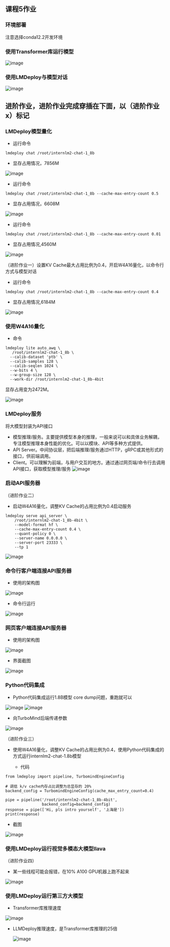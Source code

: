 ## 课程5作业

### 环境部署
注意选择conda12.2开发环境

### 使用Transformer库运行模型
![image](https://github.com/tangyanlin/llm_notes/assets/2775580/f45fec0f-3af6-4b6d-ae82-65196c74f3c9)

### 使用LMDeploy与模型对话
![image](https://github.com/tangyanlin/llm_notes/assets/2775580/7bccbedf-18c9-482a-8555-76c8285631e8)


## 进阶作业，进阶作业完成穿插在下面，以（进阶作业x）标记
### LMDeploy模型量化
- 运行命令
```
lmdeploy chat /root/internlm2-chat-1_8b
```
- 显存占用情况，7856M
  
 ![image](https://github.com/tangyanlin/llm_notes/assets/2775580/91280966-0153-4953-b275-2a96944d7928)

- 运行命令
```
lmdeploy chat /root/internlm2-chat-1_8b --cache-max-entry-count 0.5
```
- 显存占用情况，6608M
  
 ![image](https://github.com/tangyanlin/llm_notes/assets/2775580/33895a6c-5fb5-40df-8202-e2db15fc166a)


- 运行命令
```
lmdeploy chat /root/internlm2-chat-1_8b --cache-max-entry-count 0.01
```

- 显存占用情况,4560M

![image](https://github.com/tangyanlin/llm_notes/assets/2775580/3bc16831-c1d6-43c2-a7e2-c67a943499ee)

（进阶作业一）设置KV Cache最大占用比例为0.4，开启W4A16量化，以命令行方式与模型对话
- 运行命令 
```
lmdeploy chat /root/internlm2-chat-1_8b --cache-max-entry-count 0.4
```

- 显存占用情况,6184M

![image](https://github.com/tangyanlin/llm_notes/assets/2775580/d153601d-922d-4178-a6eb-7e27d49dae72)


### 使用W4A16量化
- 命令
```
lmdeploy lite auto_awq \
   /root/internlm2-chat-1_8b \
  --calib-dataset 'ptb' \
  --calib-samples 128 \
  --calib-seqlen 1024 \
  --w-bits 4 \
  --w-group-size 128 \
  --work-dir /root/internlm2-chat-1_8b-4bit
```
显存占用变为2472M。

![image](https://github.com/tangyanlin/llm_notes/assets/2775580/80ce733f-26be-4c63-8596-91dd2d1c9d5c)


### LMDeploy服务
将大模型封装为API接口
 - 模型推理/服务。主要提供模型本身的推理，一般来说可以和具体业务解耦，专注模型推理本身性能的优化。可以以模块、API等多种方式提供。
 - API Server。中间协议层，把后端推理/服务通过HTTP，gRPC或其他形式的接口，供前端调用。
 - Client。可以理解为前端，与用户交互的地方。通过通过网页端/命令行去调用API接口，获取模型推理/服务
![image](https://github.com/tangyanlin/llm_notes/assets/2775580/5a02df6d-1213-4fc7-a504-902a6a27ef51)

### 启动API服务器

（进阶作业二）
- 启动W4A16量化，调整KV Cache的占用比例为0.4启动服务
```
lmdeploy serve api_server \
    /root/internlm2-chat-1_8b-4bit \
    --model-format hf \
    --cache-max-entry-count 0.4 \
    --quant-policy 0 \
    --server-name 0.0.0.0 \
    --server-port 23333 \
    --tp 1
```

![image](https://github.com/tangyanlin/llm_notes/assets/2775580/fc18c959-f3db-43ec-bd9e-0d4b20a408ba)

### 命令行客户端连接API服务器
- 使用的架构图
  
![image](https://github.com/tangyanlin/llm_notes/assets/2775580/704a77fb-bfff-4ed1-875d-fdd70cc075ce)

- 命令行运行
  
![image](https://github.com/tangyanlin/llm_notes/assets/2775580/e658d334-2337-4c35-94b8-b930243763f9)

### 网页客户端连接API服务器
- 使用的架构图
  
![image](https://github.com/tangyanlin/llm_notes/assets/2775580/5436e739-6eba-4703-96b6-2911dd435af8)

- 界面截图

![image](https://github.com/tangyanlin/llm_notes/assets/2775580/ce689424-8904-4d16-8932-4e6569757a75)

### Python代码集成
- Python代码集成运行1.8B模型
core dump问题，重跑就可以

![image](https://github.com/tangyanlin/llm_notes/assets/2775580/29231fec-d61a-400b-ae04-ddff0f36ff50)
![image](https://github.com/tangyanlin/llm_notes/assets/2775580/db08985a-8de1-47c2-820f-f687b76f3227)

- 向TurboMind后端传递参数
  
![image](https://github.com/tangyanlin/llm_notes/assets/2775580/a4635d92-5042-4b43-a128-f3c437759bcf)

（进阶作业三）
- 使用W4A16量化，调整KV Cache的占用比例为0.4，使用Python代码集成的方式运行internlm2-chat-1.8b模型

  - 代码
```
from lmdeploy import pipeline, TurbomindEngineConfig

# 调低 k/v cache内存占比调整为总显存的 20%
backend_config = TurbomindEngineConfig(cache_max_entry_count=0.4)

pipe = pipeline('/root/internlm2-chat-1_8b-4bit',
                backend_config=backend_config)
response = pipe(['Hi, pls intro yourself', '上海是'])
print(response)
```
  - 截图

![image](https://github.com/tangyanlin/llm_notes/assets/2775580/78529d37-7a8c-4d68-a935-e3227e7aec87)

### 使用LMDeploy运行视觉多模态大模型llava
（进阶作业四）

- 某一些线程可能会报错，在10% A100 GPU机器上跑不起来
  
![image](https://github.com/tangyanlin/llm_notes/assets/2775580/d6da1057-ca57-4c8f-8aab-20bd5e594e27)


### 使用LMDeploy运行第三方大模型
- Transformer库推理速度

![image](https://github.com/tangyanlin/llm_notes/assets/2775580/16ab7cb5-5fd6-4120-9136-3b9eb43f18a6)

- LLMDeploy推理速度，是Transformer库推理的25倍
  
  ![image](https://github.com/tangyanlin/llm_notes/assets/2775580/0ed22296-9ff2-4930-ab68-7a8c69e04d88)

